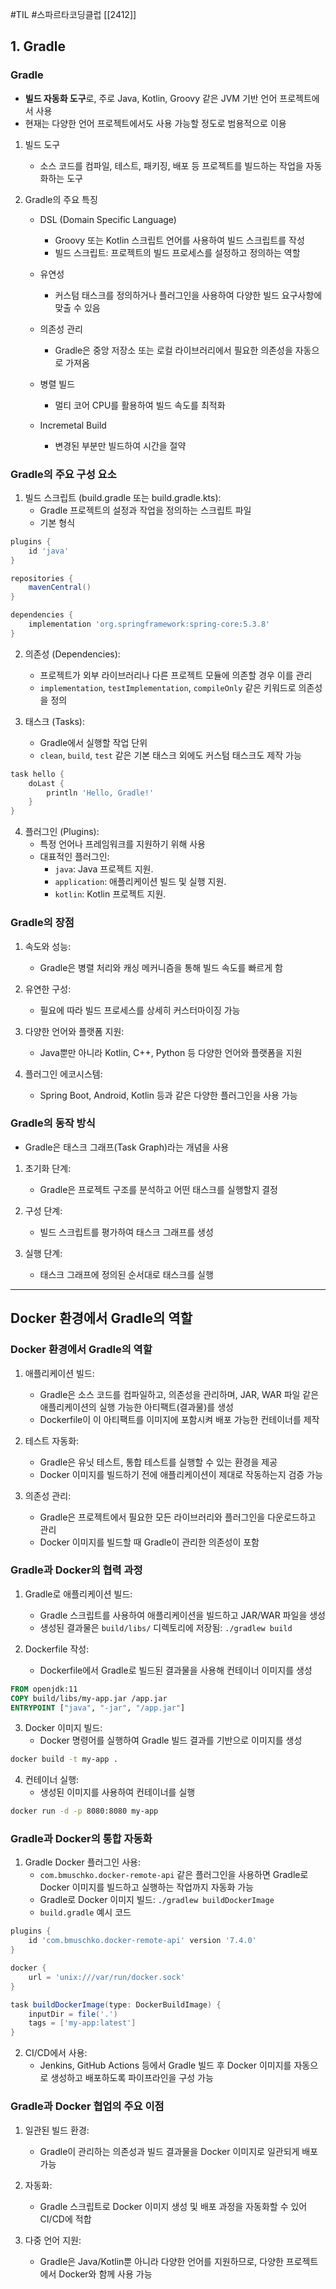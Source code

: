 #TIL #스파르타코딩클럽 [[2412]]

## 1. Gradle
### Gradle
- **빌드 자동화 도구**로, 주로 Java, Kotlin, Groovy 같은 JVM 기반 언어 프로젝트에서 사용
- 현재는 다양한 언어 프로젝트에서도 사용 가능할 정도로 범용적으로 이용

1. 빌드 도구
	- 소스 코드를 컴파일, 테스트, 패키징, 배포 등 프로젝트를 빌드하는 작업을 자동화하는 도구

2. Gradle의 주요 특징
	- DSL (Domain Specific Language)
		- Groovy 또는 Kotlin 스크립트 언어를 사용하여 빌드 스크립트를 작성
		- 빌드 스크립트: 프로젝트의 빌드 프로세스를 설정하고 정의하는 역할

	- 유연성
		- 커스텀 태스크를 정의하거나 플러그인을 사용하여 다양한 빌드 요구사항에 맞출 수 있음

	- 의존성 관리
		- Gradle은 중앙 저장소 또는 로컬 라이브러리에서 필요한 의존성을 자동으로 가져옴

	- 병렬 빌드
		- 멀티 코어 CPU를 활용하여 빌드 속도를 최적화

	- Incremetal Build
		- 변경된 부분만 빌드하여 시간을 절약


### Gradle의 주요 구성 요소
1. 빌드 스크립트 (build.gradle 또는 build.gradle.kts):
    - Gradle 프로젝트의 설정과 작업을 정의하는 스크립트 파일
    - 기본 형식
```groovy
plugins {
	id 'java'
}

repositories {
	mavenCentral()
}

dependencies {
	implementation 'org.springframework:spring-core:5.3.8'
}

```


2. 의존성 (Dependencies):
    - 프로젝트가 외부 라이브러리나 다른 프로젝트 모듈에 의존할 경우 이를 관리
    - `implementation`, `testImplementation`, `compileOnly` 같은 키워드로 의존성을 정의

3. 태스크 (Tasks):
    - Gradle에서 실행할 작업 단위
    - `clean`, `build`, `test` 같은 기본 태스크 외에도 커스텀 태스크도 제작 가능
```groovy
task hello {
    doLast {
        println 'Hello, Gradle!'
    }
}
```

4. 플러그인 (Plugins):
    - 특정 언어나 프레임워크를 지원하기 위해 사용
    - 대표적인 플러그인:
        - `java`: Java 프로젝트 지원.
        - `application`: 애플리케이션 빌드 및 실행 지원.
        - `kotlin`: Kotlin 프로젝트 지원.


### Gradle의 장점
1. 속도와 성능:
    - Gradle은 병렬 처리와 캐싱 메커니즘을 통해 빌드 속도를 빠르게 함

2. 유연한 구성:
    - 필요에 따라 빌드 프로세스를 상세히 커스터마이징 가능

3. 다양한 언어와 플랫폼 지원:
    - Java뿐만 아니라 Kotlin, C++, Python 등 다양한 언어와 플랫폼을 지원

4. 플러그인 에코시스템:
    - Spring Boot, Android, Kotlin 등과 같은 다양한 플러그인을 사용 가능


### Gradle의 동작 방식
- Gradle은 태스크 그래프(Task Graph)라는 개념을 사용

1. 초기화 단계:
    - Gradle은 프로젝트 구조를 분석하고 어떤 태스크를 실행할지 결정

2. 구성 단계:
    - 빌드 스크립트를 평가하여 태스크 그래프를 생성

3. 실행 단계:
    - 태스크 그래프에 정의된 순서대로 태스크를 실행



---
## Docker 환경에서 Gradle의 역할
### Docker 환경에서 Gradle의 역할
1. 애플리케이션 빌드:
    - Gradle은 소스 코드를 컴파일하고, 의존성을 관리하며, JAR, WAR 파일 같은 애플리케이션의 실행 가능한 아티팩트(결과물)를 생성
    - Dockerfile이 이 아티팩트를 이미지에 포함시켜 배포 가능한 컨테이너를 제작

2. 테스트 자동화:
    - Gradle은 유닛 테스트, 통합 테스트를 실행할 수 있는 환경을 제공
    - Docker 이미지를 빌드하기 전에 애플리케이션이 제대로 작동하는지 검증 가능

3. 의존성 관리:
    - Gradle은 프로젝트에서 필요한 모든 라이브러리와 플러그인을 다운로드하고 관리
    - Docker 이미지를 빌드할 때 Gradle이 관리한 의존성이 포함


### Gradle과 Docker의 협력 과정
1. Gradle로 애플리케이션 빌드:
    - Gradle 스크립트를 사용하여 애플리케이션을 빌드하고 JAR/WAR 파일을 생성
    - 생성된 결과물은 `build/libs/` 디렉토리에 저장됨: `./gradlew build`

2. Dockerfile 작성:
    - Dockerfile에서 Gradle로 빌드된 결과물을 사용해 컨테이너 이미지를 생성
```dockerfile
FROM openjdk:11
COPY build/libs/my-app.jar /app.jar
ENTRYPOINT ["java", "-jar", "/app.jar"]
```

3. Docker 이미지 빌드:
    - Docker 명령어를 실행하여 Gradle 빌드 결과를 기반으로 이미지를 생성
```bash
docker build -t my-app .
```

4. 컨테이너 실행:
    - 생성된 이미지를 사용하여 컨테이너를 실행
```bash
docker run -d -p 8080:8080 my-app
```       


### Gradle과 Docker의 통합 자동화
1. Gradle Docker 플러그인 사용:
    - `com.bmuschko.docker-remote-api` 같은 플러그인을 사용하면 Gradle로 Docker 이미지를 빌드하고 실행하는 작업까지 자동화 가능
    - Gradle로 Docker 이미지 빌드: `./gradlew buildDockerImage`
    - `build.gradle` 예시 코드
```groovy
plugins {
    id 'com.bmuschko.docker-remote-api' version '7.4.0'
}

docker {
    url = 'unix:///var/run/docker.sock'
}

task buildDockerImage(type: DockerBuildImage) {
    inputDir = file('.')
    tags = ['my-app:latest']
}
```

2. CI/CD에서 사용:
    - Jenkins, GitHub Actions 등에서 Gradle 빌드 후 Docker 이미지를 자동으로 생성하고 배포하도록 파이프라인을 구성 가능


### Gradle과 Docker 협업의 주요 이점
1. 일관된 빌드 환경:
    - Gradle이 관리하는 의존성과 빌드 결과물을 Docker 이미지로 일관되게 배포 가능
2. 자동화:
    - Gradle 스크립트로 Docker 이미지 생성 및 배포 과정을 자동화할 수 있어 CI/CD에 적합

3. 다중 언어 지원:
    - Gradle은 Java/Kotlin뿐 아니라 다양한 언어를 지원하므로, 다양한 프로젝트에서 Docker와 함께 사용 가능
